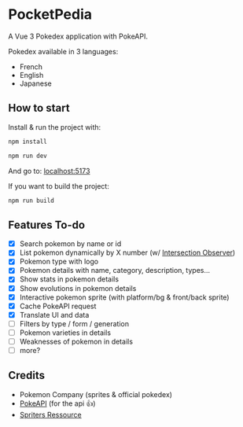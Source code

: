 # PocketPedia

A Vue 3 Pokedex application with PokeAPI.

Pokedex available in 3 languages:

- French
- English
- Japanese

## How to start

Install & run the project with:

```sh
npm install

npm run dev
```

And go to: [localhost:5173](http://localhost:5173/)

If you want to build the project:

```sh
npm run build
```

## Features To-do

- [x] Search pokemon by name or id
- [x] List pokemon dynamically by X number (w/ [Intersection Observer](https://developer.mozilla.org/en-US/docs/Web/API/Intersection_Observer_API))
- [x] Pokemon type with logo
- [x] Pokemon details with name, category, description, types…
- [x] Show stats in pokemon details
- [x] Show evolutions in pokemon details
- [x] Interactive pokemon sprite (with platform/bg & front/back sprite)
- [x] Cache PokeAPI request
- [x] Translate UI and data
- [ ] Filters by type / form / generation
- [ ] Pokemon varieties in details
- [ ] Weaknesses of pokemon in details
- [ ] more?

## Credits

- Pokemon Company (sprites & official pokedex)
- [PokeAPI](https://pokeapi.co/) (for the api 👍)
- [Spriters Ressource](https://spriters-resource.com/)
